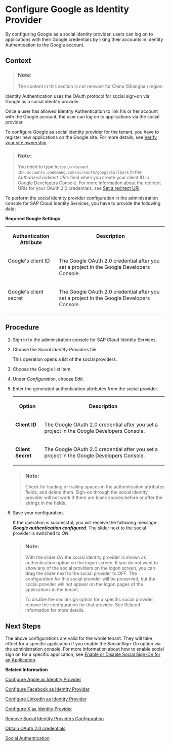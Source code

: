 <!-- loiocaf215f71fa743d3a67da11e130acd9e -->

# Configure Google as Identity Provider

By configuring Google as a social identity provider, users can log on to applications with their Google credentials by liking their accounts in Identity Authentication to the Google account.



## Context

> ### Note:  
> The content in this section is not relevant for China \(Shanghai\) region.

Identity Authentication uses the OAuth protocol for social sign-on via Google as a social identity provider.

Once a user has allowed Identity Authentication to link his or her account with the Google account, the user can log on to applications via the social provider.

To configure Google as social identity provider for the tenant, you have to register new applications on the Google site. For more details, see [Verify your site ownership](https://support.google.com/webmasters/answer/9008080?hl=en&ref_topic=4564314&visit_id=638866288160331797-2645517252&rd=1).

> ### Note:  
> You need to type `https://<tenant ID>.accounts.ondemand.com/ui/oauth/googleCallback` in the *Authorized redirect URIs* field when you create your client ID in Google Developers Console. For more information about the redirect URIs for your OAuth 2.0 credentials, see [Set a redirect URI](https://developers.google.com/identity/protocols/OpenIDConnect#setredirecturi).

To perform the social identity provider configuration in the administration console for SAP Cloud Identity Services, you have to provide the following data:

**Required Google Settings**


<table>
<tr>
<th valign="top">

Authentication Attribute

</th>
<th valign="top">

Description

</th>
</tr>
<tr>
<td valign="top">

Google's client ID

</td>
<td valign="top">

The Google OAuth 2.0 credential after you set a project in the Google Developers Console.

</td>
</tr>
<tr>
<td valign="top">

Google's client secret

</td>
<td valign="top">

The Google OAuth 2.0 credential after you set a project in the Google Developers Console.

</td>
</tr>
</table>



## Procedure

1.  Sign in to the administration console for SAP Cloud Identity Services.

2.  Choose the *Social Identity Providers* tile.

    This operation opens a list of the social providers.

3.  Choose the Google list item.

4.  Under *Configuration*, choose *Edit*.

5.  Enter the generated authentication attributes from the social provider.


    <table>
    <tr>
    <th valign="top">

    Option
    
    </th>
    <th valign="top">

    Description
    
    </th>
    </tr>
    <tr>
    <td valign="top">
    
    **Client ID**
    
    </td>
    <td valign="top">
    
    The Google OAuth 2.0 credential after you set a project in the Google Developers Console.
    
    </td>
    </tr>
    <tr>
    <td valign="top">
    
    **Client Secret**
    
    </td>
    <td valign="top">
    
    The Google OAuth 2.0 credential after you set a project in the Google Developers Console.
    
    </td>
    </tr>
    </table>
    
    > ### Note:  
    > Check for leading or trailing spaces in the authentication attributes fields, and delete them. Sign-on through the social identity provider will not work if there are blank spaces before or after the strings in the fields.

6.  Save your configuration.

    If the operation is successful, you will receive the following message: ***Google authentication configured***. The slider next to the social provider is switched to *ON*.

    > ### Note:  
    > With the slider *ON* the social identity provider is shown as authentication option on the logon screen. If you do not want to show any of the social providers on the logon screen, you can drag the slider next to the social provider to *OFF*. The configuration for this social provider will be preserved, but the social provider will not appear on the logon pages of the applications in the tenant.
    > 
    > To disable the social sign option for a specific social provider, remove the configuration for that provider. See Related Information for more details.




## Next Steps

The above configurations are valid for the whole tenant. They will take effect for a specific application if you enable the *Social Sign-On* option via the administration console. For more information about how to enable social sign on for a specific application, see [Enable or Disable Social Sign-On for an Application](enable-or-disable-social-sign-on-for-an-application-ff12d3d.md).

**Related Information**  


[Configure Apple as Identity Provider](configure-apple-as-identity-provider-fe6f7f0.md "Users can log on to applications with their Apple ID credentials by linking their accounts in Identity Authentication to their Apple account.")

[Configure Facebook as Identity Provider](configure-facebook-as-identity-provider-cc16b33.md "By configuring Facebook as a social identity provider, users can log on to applications with their social media credentials by liking their accounts in Identity Authentication to the social media account.")

[Configure LinkedIn as Identity Provider](configure-linkedin-as-identity-provider-9077d6c.md "By configuring LinkedIn as social identity provider, users can log on to applications with their LinkedIn credentials by linking their accounts in Identity Authentication to the LinkedIn account.")

[Configure X as Identity Provider](configure-x-as-identity-provider-f5bc52d.md "By configuring X as social provider, users can log on to applications with their X credentials by liking their accounts in Identity Authentication to the X account.")

[Remove Social Identity Providers Configuration](remove-social-identity-providers-configuration-265e41e.md "You can remove the configurations of the social providers in the administration console for SAP Cloud Identity Services.")

[Obtain OAuth 2.0 credentials](https://developers.google.com/accounts/docs/OAuth2Login#getcredentials)

[Social Authentication](../User-Guide/social-authentication-108607a.md "")

